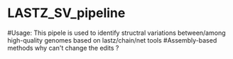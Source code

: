 # LASTZ_SV_pipeline

#Usage: This pipele is used to identify structral variations between/among high-quality genomes based on lastz/chain/net tools
#Assembly-based methods why can't change the edits ?
